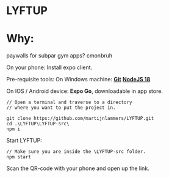 # LYFTUP

# Why:

paywalls for subpar gym apps? cmonbruh


On your phone:
Install expo client.

Pre-requisite tools:
On Windows machine:
[**Git**](https://git-scm.com/downloads)
[**NodeJS 18**](https://nodejs.org/en/download/)

On IOS / Android device:
**Expo Go**, downloadable in app store.


```shell
// Open a terminal and traverse to a directory 
// where you want to put the project in.

git clone https://github.com/martijnlammers/LYFTUP.git
cd .\LYFTUP\LYFTUP-src\
npm i
```

Start LYFTUP:
```shell
// Make sure you are inside the \LYFTUP-src folder.
npm start
```
Scan the QR-code with your phone and open up the link.
